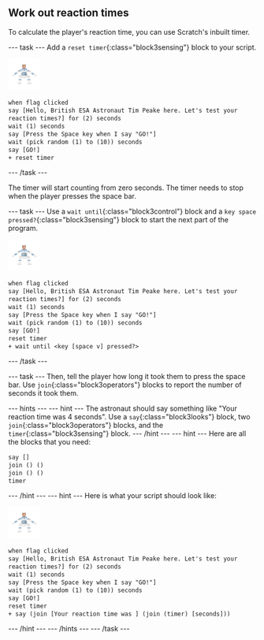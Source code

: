## Work out reaction times

To calculate the player's reaction time, you can use Scratch's inbuilt timer.

--- task ---
Add a `reset timer`{:class="block3sensing"} block to your script.

![astronaut sprite](images/astro-sprite.png)

```blocks3
when flag clicked
say [Hello, British ESA Astronaut Tim Peake here. Let's test your reaction times?] for (2) seconds
wait (1) seconds
say [Press the Space key when I say "GO!"]
wait (pick random (1) to (10)) seconds
say [GO!]
+ reset timer
```
--- /task ---

The timer will start counting from zero seconds.
The timer needs to stop when the player presses the space bar.

--- task ---
Use a `wait until`{:class="block3control"} block and a `key space pressed?`{:class="block3sensing"} block to start the next part of the program.

![astronaut sprite](images/astro-sprite.png)

```blocks3
when flag clicked
say [Hello, British ESA Astronaut Tim Peake here. Let's test your reaction times?] for (2) seconds
wait (1) seconds
say [Press the Space key when I say "GO!"]
wait (pick random (1) to (10)) seconds
say [GO!]
reset timer
+ wait until <key [space v] pressed?>
```
--- /task ---

--- task ---
Then, tell the player how long it took them to press the space bar. Use `join`{:class="block3operators"} blocks to report the number of seconds it took them.

--- hints --- --- hint ---
The astronaut should say something like "Your reaction time was 4 seconds".
Use a `say`{:class="block3looks"} block, two `join`{:class="block3operators"} blocks, and the `timer`{:class="block3sensing"} block.
--- /hint --- --- hint ---
Here are all the blocks that you need:

```blocks3
say []
join () ()
join () ()
timer
```
--- /hint --- --- hint ---
Here is what your script should look like:

![astronaut sprite](images/astro-sprite.png)

```blocks3
when flag clicked
say [Hello, British ESA Astronaut Tim Peake here. Let's test your reaction times?] for (2) seconds
wait (1) seconds
say [Press the Space key when I say "GO!"]
wait (pick random (1) to (10)) seconds
say [GO!]
reset timer
+ say (join [Your reaction time was ] (join (timer) [seconds]))
```
--- /hint --- --- /hints ---
--- /task ---
